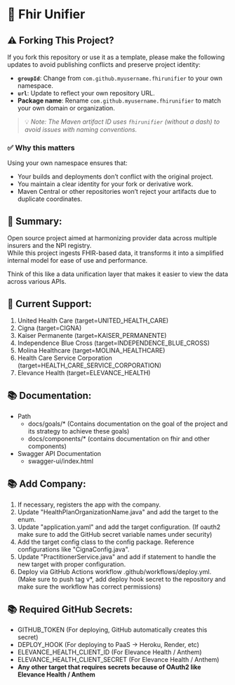 # 🚀 Fhir Unifier

## ⚠️ Forking This Project?

If you fork this repository or use it as a template, please make the following updates to avoid publishing conflicts and preserve project identity:

- **`groupId`**: Change from `com.github.myusername.fhirunifier` to your own namespace.
- **`url`**: Update to reflect your own repository URL.
- **Package name**: Rename `com.github.myusername.fhirunifier` to match your own domain or organization.

> 💡 _Note: The Maven artifact ID uses `fhirunifier` (without a dash) to avoid issues with naming conventions._


### ✅ Why this matters

Using your own namespace ensures that:

- Your builds and deployments don’t conflict with the original project.
- You maintain a clear identity for your fork or derivative work.
- Maven Central or other repositories won’t reject your artifacts due to duplicate coordinates.


## 📖 Summary:
Open source project aimed at harmonizing provider data across multiple insurers and the NPI registry. <br>
While this project ingests FHIR-based data, it transforms it into a simplified internal model for ease of use and performance.<br>

Think of this like a data unification layer that makes it easier to view the data across various APIs. <br>

## 🎯 Current Support:

1. United Health Care (target=UNITED_HEALTH_CARE)
2. Cigna (target=CIGNA)
3. Kaiser Permanente (target=KAISER_PERMANENTE)
4. Independence Blue Cross (target=INDEPENDENCE_BLUE_CROSS)
5. Molina Healthcare (target=MOLINA_HEALTHCARE)
6. Health Care Service Corporation (target=HEALTH_CARE_SERVICE_CORPORATION)
7. Elevance Health (target=ELEVANCE_HEALTH)

## 📚 Documentation:

- Path
  - docs/goals/* (Contains documentation on the goal of the project and its strategy to achieve these goals)
  - docs/components/* (contains documentation on fhir and other components)
- Swagger API Documentation
  - swagger-ui/index.html

## 📚 Add Company:
1. If necessary, registers the app with the company.
2. Update "HealthPlanOrganizationName.java" and add the target to the enum.
3. Update "application.yaml" and add the target configuration. (If oauth2 make sure to add the GitHub secret variable names under security)
4. Add the target config class to the config package. Reference configurations like "CignaConfig.java".
5. Update "PractitionerService.java" and add if statement to handle the new target with proper configuration.
6. Deploy via GitHub Actions workflow .github/workflows/deploy.yml. (Make sure to push tag v*, add deploy hook secret to the repository and make sure the workflow has correct permissions)

## 📚 Required GitHub Secrets:
- GITHUB_TOKEN (For deploying, GitHub automatically creates this secret)
- DEPLOY_HOOK (For deploying to PaaS -> Heroku, Render, etc)
- ELEVANCE_HEALTH_CLIENT_ID (For Elevance Health / Anthem)
- ELEVANCE_HEALTH_CLIENT_SECRET (For Elevance Health / Anthem)
- **Any other target that requires secrets because of OAuth2 like Elevance Health / Anthem**

